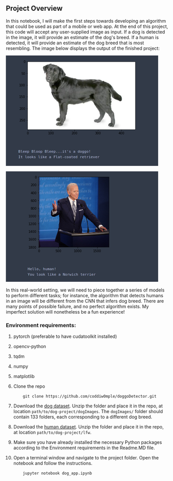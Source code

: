 
## Project Overview

In this notebook, I will make the first steps towards developing an algorithm that could be used as part of a mobile or web app.  At the end of this project, this code will accept any user-supplied image as input.  If a dog is detected in the image, it will provide an estimate of the dog's breed.  If a human is detected, it will provide an estimate of the dog breed that is most resembling.  The image below displays the output of the finished project:

![Sample Dog Output](images/sample_dog_output.png)

![Sample Human Output](images/sample_human_output.png)

In this real-world setting, we will need to piece together a series of models to perform different tasks; for instance, the algorithm that detects humans in an image will be different from the CNN that infers dog breed.  There are many points of possible failure, and no perfect algorithm exists.  My imperfect solution will nonetheless be a fun experience!

### Environment requirements:
1. pytorch (preferable to have cudatoolkit installed)
2. opencv-python
3. tqdm
4. numpy
5. matplotlib

1. Clone the repo
	``` 
		git clone https://github.com/coddiw0mple/doggoDetector.git
	```
2. Download the [dog dataset](https://s3-us-west-1.amazonaws.com/udacity-aind/dog-project/dogImages.zip).  Unzip the folder and place it in the repo, at location `path/to/dog-project/dogImages`.  The `dogImages/` folder should contain 133 folders, each corresponding to a different dog breed.
3. Download the [human dataset](http://vis-www.cs.umass.edu/lfw/lfw.tgz).  Unzip the folder and place it in the repo, at location `path/to/dog-project/lfw`.   
4. Make sure you have already installed the necessary Python packages according to the Environment requirements in the Readme.MD file.
5. Open a terminal window and navigate to the project folder. Open the notebook and follow the instructions.
	
	```
		jupyter notebook dog_app.ipynb
	```

